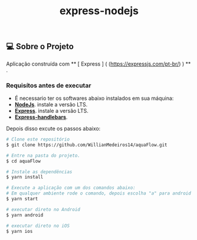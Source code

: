 <h1 align="center">
   express-nodejs
</h1>

<br>

## 💻 Sobre o Projeto

Aplicação construída com ** [ Express ] ( (https://expressjs.com/pt-br/) ) ** . 
<br />

### Requisítos antes de executar

- É necessario ter os softwares abaixo instalados em sua máquina:
- **[NodeJs](https://nodejs.org/en)**. instale a versão LTS.
- **[Express](https://expressjs.com/pt-br/)**. instale a versão LTS.
- **[Express-handlebars]([https://nodejs.org/en](https://www.npmjs.com/package/express-handlebars))**.

Depois disso excute os passos abaixo:

```bash
# Clone este repositório
$ git clone https://github.com/WillianMedeiros14/aquaFlow.git

# Entre na pasta do projeto.
$ cd aquaFlow

# Instale as dependências
$ yarn install

# Execute a aplicação com um dos comandos abaixo:
# Em qualquer ambiente rode o comando, depois escolha "a" para android ou "i" para ios
$ yarn start

# executar direto no Android
$ yarn android

# executar direto no iOS
$ yarn ios

```
